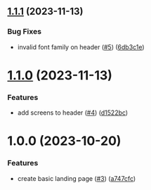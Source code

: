 ## [1.1.1](https://github.com/agoralabs-sh/kibisis-website/compare/v1.1.0...v1.1.1) (2023-11-13)


### Bug Fixes

* invalid font family on header ([#5](https://github.com/agoralabs-sh/kibisis-website/issues/5)) ([6db3c1e](https://github.com/agoralabs-sh/kibisis-website/commit/6db3c1ea15db680f3068edd5d9c417b5d598c824))

# [1.1.0](https://github.com/agoralabs-sh/kibisis-website/compare/v1.0.0...v1.1.0) (2023-11-13)


### Features

* add screens to header ([#4](https://github.com/agoralabs-sh/kibisis-website/issues/4)) ([d1522bc](https://github.com/agoralabs-sh/kibisis-website/commit/d1522bc11412520bed41702b7089fd2017b4cdee))

# 1.0.0 (2023-10-20)


### Features

* create basic landing page ([#3](https://github.com/agoralabs-sh/kibisis-website/issues/3)) ([a747cfc](https://github.com/agoralabs-sh/kibisis-website/commit/a747cfc88aa787b0e64678e677bf985af43a5d44))
